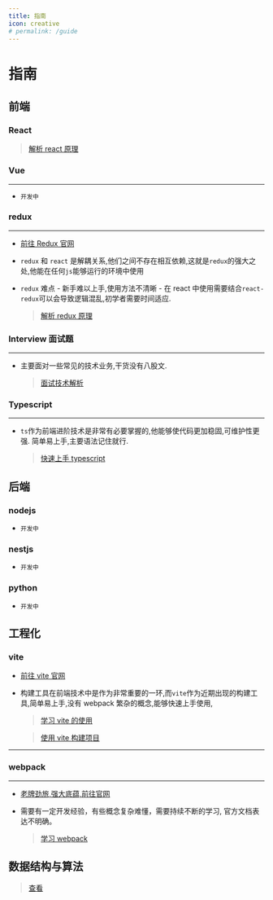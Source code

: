 ```yaml
---
title: 指南
icon: creative
# permalink: /guide
---
```


# 指南

## 前端

### React

> [解析 react 原理](/frontend/react/core.md)

### Vue

---

- `开发中`

### redux

---

- [前往 Redux 官网](https://redux.js.org/)

- `redux` 和 `react` 是解耦关系,他们之间不存在相互依赖,这就是`redux`的强大之处,他能在任何`js`能够运行的环境中使用

- `redux` 难点 - 新手难以上手,使用方法不清晰 - 在 react 中使用需要结合`react-redux`可以会导致逻辑混乱,初学者需要时间适应.

  > [解析 redux 原理](/frontend/redux/index.md)

### Interview 面试题

---

- 主要面对一些常见的技术业务,干货没有八股文.
  > [面试技术解析](/frontend/interview/index.md)

### Typescript

---

- `ts`作为前端进阶技术是非常有必要掌握的,他能够使代码更加稳固,可维护性更强.
  简单易上手,主要语法记住就行.

  > [快速上手 typescript](/frontend/typescript/index.md)

## 后端

### nodejs

- `开发中`

### nestjs

- `开发中`

### python

- `开发中`

## 工程化

### vite

- [前往 vite 官网](https://cn.vitejs.dev/)

- 构建工具在前端技术中是作为非常重要的一环,而`vite`作为近期出现的构建工具,简单易上手,没有 webpack 繁杂的概念,能够快速上手使用,

  > [学习 vite 的使用](/engineering/vite/study/index.md)

  > [使用 vite 构建项目](/engineering/vite/index.md)

---

### webpack

---

- [老牌劲旅,强大底蕴,前往官网](https://www.webpackjs.com)

- 需要有一定开发经验，有些概念复杂难懂，需要持续不断的学习,
  官方文档表达不明确。

  > [学习 webpack](/engineering/webpack/index.md)

## 数据结构与算法
> [查看](/dataStructureandAlgorithm/index.md)